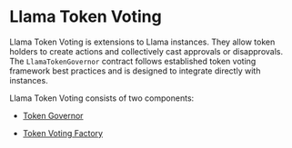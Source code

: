 # Llama Token Voting

Llama Token Voting is extensions to Llama instances. They allow token holders to create actions and collectively cast approvals or disapprovals. The `LlamaTokenGovernor` contract follows established token voting framework best practices and is designed to integrate directly with instances.

Llama Token Voting consists of two components:

- [Token Governor](/docs/token-voting/TokenGovernor.md)

- [Token Voting Factory](/docs/token-voting/Factory.md)